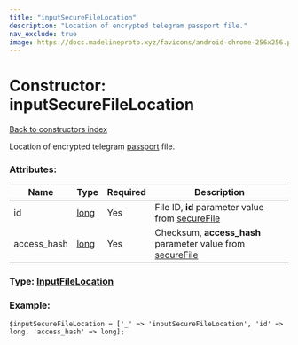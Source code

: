 ```yaml
---
title: "inputSecureFileLocation"
description: "Location of encrypted telegram passport file."
nav_exclude: true
image: https://docs.madelineproto.xyz/favicons/android-chrome-256x256.png
---
```

# Constructor: inputSecureFileLocation  
[Back to constructors index](/API_docs/constructors/index.html)



Location of encrypted telegram [passport](https://core.telegram.org/passport) file.

### Attributes:

| Name     |    Type       | Required | Description |
|----------|---------------|----------|-------------|
|id|[long](/API_docs/types/long.html) | Yes|File ID, **id** parameter value from [secureFile](../constructors/secureFile.html)|
|access\_hash|[long](/API_docs/types/long.html) | Yes|Checksum, **access\_hash** parameter value from [secureFile](../constructors/secureFile.html)|



### Type: [InputFileLocation](/API_docs/types/InputFileLocation.html)


### Example:

```
$inputSecureFileLocation = ['_' => 'inputSecureFileLocation', 'id' => long, 'access_hash' => long];
```  
